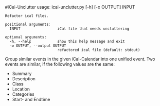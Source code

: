 #iCal-Unclutter
    usage: ical-unclutter.py [-h] [-o OUTPUT] INPUT
    
    Refactor ical files.
    
    positional arguments:
      INPUT                 iCal file that needs uncluttering
    
    optional arguments:
      -h, --help            show this help message and exit
      -o OUTPUT, --output OUTPUT
                            refactored ical file (default: stdout)

Group similar events in the given iCal-Calendar into one unified event.
Two events are similar, if the following values are the same:

-   Summary
-   Description
-   Class
-   Location
-   Categories
-   Start- and Endtime
